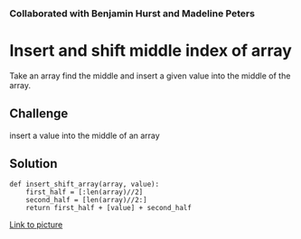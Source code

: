 ### Collaborated with Benjamin Hurst and Madeline Peters 

# Insert and shift middle index of array
Take an array find the middle and insert a given value into the middle of the array.

## Challenge
insert a value into the middle of an array 

## Solution
```
def insert_shift_array(array, value):
    first_half = [:len(array)//2]
    second_half = [len(array)//2:]
    return first_half + [value] + second_half
```

[Link to picture](https://github.com/codyjgreen/data_structures_and_algorithms/blob/array_shift/assets/shift_array.jpg)
